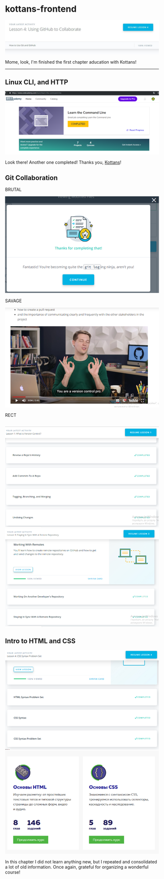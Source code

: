 # kottans-frontend

![complete image](img/done.JPG)

Mome, look, I'm finished the first chapter aducation with Kottans!

-------------------------------------------------------------------------
## Linux CLI, and HTTP

![Linux CLI complete](img/linuxclicomplete.png)

Look there! Another one completed! Thanks you, [Kottans](https://github.com/kottans)!

## Git Collaboration

BRUTAL

![GIT Collaboration ninja](img/ninja.png)

SAVAGE

![GIT Collaboration pro](img/thepro.png)

RECT

![GIT Collaboration final 0](img/capture2.0.png)
![GIT Collaboration final 1](img/capture2.1.png)
-------------------------------------------------------------------------

## Intro to HTML and CSS

![HTML CSS 1](img/html_css/html_css_1.png)
![HTML CSS 2](img/html_css/html_css_2.png)

In this chapter I did not learn anything new, but I repeated and consolidated a lot of old information. Once again, grateful for organizing a wonderful course!